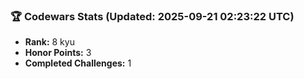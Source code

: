 ### 🏆 Codewars Stats (Updated: 2025-09-21 02:23:22 UTC)

- **Rank:** 8 kyu
- **Honor Points:** 3
- **Completed Challenges:** 1
